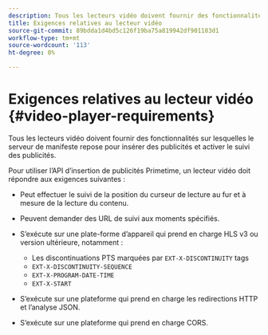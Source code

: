 ```yaml
---
description: Tous les lecteurs vidéo doivent fournir des fonctionnalités sur lesquelles le serveur de manifeste repose pour insérer des publicités et activer le suivi des publicités.
title: Exigences relatives au lecteur vidéo
source-git-commit: 89bdda1d4bd5c126f19ba75a819942df901183d1
workflow-type: tm+mt
source-wordcount: '113'
ht-degree: 0%

---
```



# Exigences relatives au lecteur vidéo {#video-player-requirements}

Tous les lecteurs vidéo doivent fournir des fonctionnalités sur lesquelles le serveur de manifeste repose pour insérer des publicités et activer le suivi des publicités.

Pour utiliser l’API d’insertion de publicités Primetime, un lecteur vidéo doit répondre aux exigences suivantes :

* Peut effectuer le suivi de la position du curseur de lecture au fur et à mesure de la lecture du contenu.
* Peuvent demander des URL de suivi aux moments spécifiés.
* S’exécute sur une plate-forme d’appareil qui prend en charge HLS v3 ou version ultérieure, notamment :

   * Les discontinuations PTS marquées par `EXT-X-DISCONTINUITY` tags
   * `EXT-X-DISCONTINUITY-SEQUENCE`
   * `EXT-X-PROGRAM-DATE-TIME`
   * `EXT-X-START`

* S’exécute sur une plateforme qui prend en charge les redirections HTTP et l’analyse JSON.
* S’exécute sur une plateforme qui prend en charge CORS.